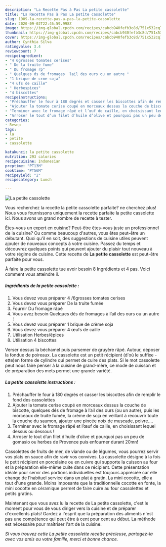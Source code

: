 ```yaml
---
description: "La Recette Pas à Pas La petite cassolette"
title: "La Recette Pas à Pas La petite cassolette"
slug: 1909-la-recette-pas-a-pas-la-petite-cassolette
date: 2020-09-02T22:46:59.998Z
image: https://img-global.cpcdn.com/recipes/cabcb940fefb3c8d/751x532cq70/la-petite-cassolette-photo-principale-de-la-recette.jpg
thumbnail: https://img-global.cpcdn.com/recipes/cabcb940fefb3c8d/751x532cq70/la-petite-cassolette-photo-principale-de-la-recette.jpg
cover: https://img-global.cpcdn.com/recipes/cabcb940fefb3c8d/751x532cq70/la-petite-cassolette-photo-principale-de-la-recette.jpg
author: Cynthia Silva
ratingvalue: 3.4
reviewcount: 7
recipeingredient:
- "4 6grosses tomates cerises"
- " De la truite fume"
- " Du fromage rp"
- " Quelques ds de fromages  lail des ours ou un autre "
- "1 brique de crme soja"
- "4 ufs de caille"
- " Herbespices"
- "4 biscottes"
recipeinstructions:
- "Préchauffer le four à 180 degrés et casser les biscottes afin de remplir le fond des cassolettes"
- "Ajouter la tomate cerise coupé en morceaux dessus la couche de biscotte, quelques dés de fromage à l’ail des ours (ou un autre), puis les morceaux de truite fumée, la crème de soja en veillant à recouvrir toute la couche du saumon, ajouter une pincée noix de muscade, poivre...."
- "Terminer avec le fromage râpé et l’œuf de caille, en choisissant lequel dessus ou dessous !"
- "Arroser le tout d’un filet d’huile d’olive et pourquoi pas un peu de gomasio ou herbes de Provence puis enfourner durant 20mn!"
categories:
- Resep
tags:
- la
- petite
- cassolette

katakunci: la petite cassolette 
nutrition: 293 calories
recipecuisine: Indonesian
preptime: "PT13M"
cooktime: "PT56M"
recipeyield: "2"
recipecategory: Lunch

---
```



![La petite cassolette](https://img-global.cpcdn.com/recipes/cabcb940fefb3c8d/751x532cq70/la-petite-cassolette-photo-principale-de-la-recette.jpg)

Vous recherchez la recette la petite cassolette parfaite? ne cherchez plus! Nous vous fournissons uniquement la recette parfaite la petite cassolette ici. Nous avons un grand nombre de recette à tester.

Êtes-vous un expert en cuisine? Peut-être êtes-vous juste un professionnel de la cuisine? Ou comme beaucoup d'autres, vous êtes peut-être un débutant. Quoi qu'il en soit, des suggestions de cuisine utiles peuvent ajouter de nouveaux concepts à votre cuisine. Passez du temps et découvrez quelques points qui peuvent ajouter du plaisir tout nouveau à votre régime de cuisine. Cette recette de <strong> La petite cassolette </strong> est peut-être parfaite pour vous.

<!--inarticleads1-->

À faire la petite cassolette tue avoir besoin 8 Ingrédients et 4 pas. Voici comment vous atteindre il.

##### Ingrédients de la petite cassolette :

1. Vous devez vous préparer 4 /6grosses tomates cerises
1. Vous devez vous préparer  De la truite fumée
1. Fournir  Du fromage râpé
1. Vous avez besoin  Quelques dés de fromages à l’ail des ours ou un autre !
1. Vous devez vous préparer 1 brique de crème soja
1. Vous devez vous préparer 4 œufs de caille
1. Utilisation  Herbes/épices
1. Utilisation 4 biscottes


Verser dessus la béchamel puis parsemer de gruyère râpé. Autour, déposer la fondue de poireaux. La cassolette est un petit récipient (d&#39;où le suffixe -ette)en forme de cylindre qui permet de cuire des plats. Si le mot cassolette peut nous faire penser à la cuisine de grand-mère, ce mode de cuisson et de préparation des mets permet une grande variété. 

<!--inarticleads2-->

##### La petite cassolette instructions :

1. Préchauffer le four à 180 degrés et casser les biscottes afin de remplir le fond des cassolettes
1. Ajouter la tomate cerise coupé en morceaux dessus la couche de biscotte, quelques dés de fromage à l’ail des ours (ou un autre), puis les morceaux de truite fumée, la crème de soja en veillant à recouvrir toute la couche du saumon, ajouter une pincée noix de muscade, poivre....
1. Terminer avec le fromage râpé et l’œuf de caille, en choisissant lequel dessus ou dessous !
1. Arroser le tout d’un filet d’huile d’olive et pourquoi pas un peu de gomasio ou herbes de Provence puis enfourner durant 20mn!


Cassolettes de fruits de mer, de viande ou de légumes, vous pourrez servir vos plats en sauce afin de ravir vos convives. La cassolette désigne à la fois le petit récipient en porcelaine ou en cuivre qui supporte la cuisson au four et la préparation elle-même cuite dans ce récipient. Cette présentation idéale pour servir des portions individuelles est toujours appréciée car elle change de l&#39;habituel service dans un plat à gratin. La mini cocotte, elle a tout d&#39;une grande. Moins imposante que la traditionnelle cocotte en fonte, la mini cocotte en céramique permet de faire cuire au four cassolettes et petits gratins. 

<!--inarticleads1-->

<p>
Maintenant que vous avez lu la recette de La petite cassolette, c'est le moment pour vous de vous diriger vers la cuisine et de préparer d'excellents plats! Gardez à l'esprit que la préparation des aliments n'est pas une compétence qui peut être à cent pour cent au début. La méthode est nécessaire pour maîtriser l'art de la cuisine.
</p>

<p>
<i>Si vous trouvez cette La petite cassolette recette précieuse, partagez-la avec vos amis ou votre famille, merci et bonne chance.</i>
</p>
